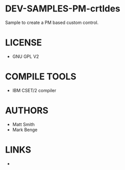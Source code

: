 DEV-SAMPLES-PM-crtldes
======================

Sample to create a PM based custom control.

LICENSE
===============
* GNU GPL V2

COMPILE TOOLS
===============
* IBM CSET/2 compiler
 
AUTHORS
===============
* Matt Smith
* Mark Benge 

LINKS
===============
* 

